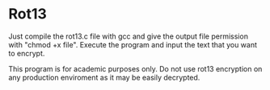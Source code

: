# Rot13 
Just compile the rot13.c file with gcc and give the output file permission with "chmod +x file". Execute the program and input the text that you want to encrypt. 

This program is for academic purposes only. Do not use rot13 encryption on any production enviroment as it may be easily decrypted. 


